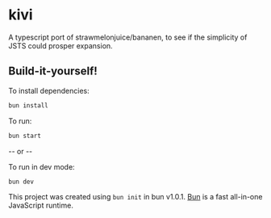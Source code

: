 # kivi
A typescript port of strawmelonjuice/bananen, to see if the simplicity of JSTS could prosper expansion.

## Build-it-yourself!

To install dependencies:

```bash
bun install
```

To run:

```bash
bun start
```
-- or --

To run in dev mode:

```bash
bun dev
```

This project was created using `bun init` in bun v1.0.1. [Bun](https://bun.sh) is a fast all-in-one JavaScript runtime.
